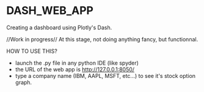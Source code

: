 # DASH_WEB_APP
Creating a dashboard using Plotly's Dash.

//Work in progress//
At this stage, not doing anything fancy, but functionnal.

HOW TO USE THIS?
- launch the .py file in any python IDE (like spyder)
- the URL of the web app is http://127.0.0.1:8050/
- type a company name (IBM, AAPL, MSFT, etc...)  to see it's stock option graph.
